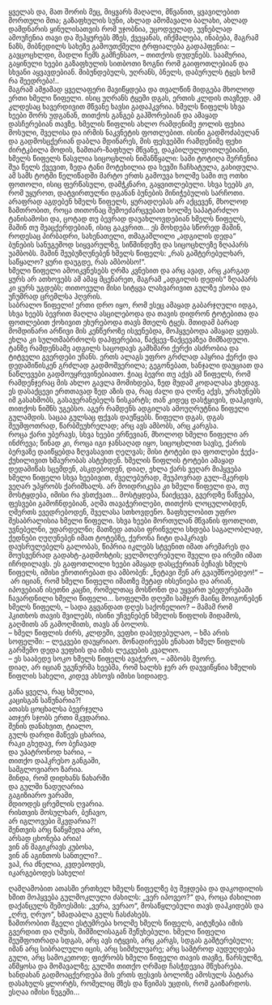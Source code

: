 ყველას და, მათ შორის მეც, მიყვარს მაღალი, მწვანით, ყვავილებით მორთული მთა; გაზაფხულის სუნი, ახლად ამომავალი ბალახი, ახლად დამდნარის ყინულისათვის რომ უჯობნია, უცოდველად, უვნებლად ამოუჩენია თავი და შეჰყურებს მზეს, ქვეყანას, იჩქმალება, ინაბება, მაგრამ ნაზს, მიბნედილს სახეზე გამოუთქმელი ტრფიალება გადაჰფენია: – გავცოცხლდი, მადლი ჩემს გამჩენსაო, – თითქოს დუდუნებს. საამურია, გაყინული ხეები გაზაფხულის სითბოთი ზოგნი რომ გაიფოთლებიან და სხვანი აყვავდებიან. მიბუნდებულს, უღრანს, ბნელს, დაბურულს ტყეს ხომ რა შეედრება!..  
მაგრამ ამჟამად ყველაფერი მავიწყდება და თვალწინ მიდგება მხოლოდ ერთი ხმელი წიფელი. ისიც უღრანს ტყეში დგას, ერთის კლდის თავზედ. ამ კლდესაც ხავერდივით მწვანე ხავსი გადაჰკვრია. ხმელს წიფელს სხვა ხეები შორს უდგანან, თითქოს განგებ გაჰშორებიან და ამაყად დასჩერებიან თავზე. ხმელის წიფლის ახლო რამდენიმე ჟოლის ფეხია მოსული, შველისა და ირმის ნაკვნეტის ფოთლებით. ისინი გადმოძაბულან და გადმოსცქერიან დაბლა მდინარეს, მის ფესვებში რამდენიმე ფეხი ძირტკბილა მოდის, ზამთარ-ზაფხულ მწვანე, დაკბილულფოთლებიანი, ხმელს წიფელს წასვლია სიცოცხლის ნიშანწყალი: სამი ტოტიღა შერჩენია შუა წელს ქვევით, ზედა ტანი მოტეხილია და ხევში ჩაჩხატულა, გახიდულა. ამ სამს ტოტში წელიწადში მარტო ერთს გამოუვა ხოლმე სამი თუ ოთხი ფოთოლი, ისიც ფერწასული, დამჭკნარი, გაყვითლებული. სხვა ხეებს კი, რომ უყუროთ, დატვირთულნი დგანან ბუნების მინიჭებულის სარჩოთი. არაფრად აგდებენ ხმელს წიფელს, ყურადღებას არ აქცევენ, მხოლოდ ზამთრობით, როცა თითონაც შემოეძარცვებათ ხოლმე საპატარძლო ტანისამოსი და, ცოტად თუ ბევრად დაუახლოვდებიან ხმელს წიფელს, მაშინ თუ შეაცქერდებიან, ისიც გაკვრით… ეს მოხდება სწორედ მაშინ, როდესაც პირბადრი, სახენათელი, თმაგაშლილი „ადგილის დედა“ ბუნების სანუგეშოდ სიყვარულზე, სიწმინდეზე და სიცოცხლეზე ზღაპარს უამბობს. მაშინ შეუბუზღუნებენ ხმელს წიფელს: „რას გაშტერებულხარ, საწყალო? ყური დაუგდე, რას ამბობსო!“.  
ხმელი წიფელი ამოიკვნესებს ღრმა კვნესით და არც ავად, არც კარგად ყურს არ ათხოვებს ამ ამაყ მცენარეთ, მაგრამ „ადგილის დედის“ ზღაპარს კი ყურს უგდებს; თითოეული მისი სიტყვა ლახვარივით გულზე ესობა და უჩუმრად ცრემლსა ჰღვრის.  
საბრალო წიფელი! ერთი დრო იყო, რომ ესეც ამაყად გაბარჯღული იდგა, სხვა ხეებს ბევრით მაღლა ასცილებოდა და თავის დიდრონ ტოტებითა და ფოთლებით ქოხივით ეხურებოდა თავს მთელს ტყეს. მთიდამ ბარად მომდინარი არწივი მის კენწეროზე ისვენებდა, მოჰყვებოდა ამაყად ყეფას. ეხლა კი სულთმაბრძოლს დაჰფერებია, წაქცევ-წაქცევაზეა მიმზადული. ტანზე რამდენსამე ადგილს საცოდავს გამხმარი ქერქი ასძრობია და ტიტველი გვერდები უჩანს. ერთს ალაგს უფრო გრძლად აჰყრია ქერქი და დედამიწისკენ გრძლად გადმოშვერილა; გეგონებათ, ხანჯალი დაუციათ და ნაწლევები გადმოუყრევინებიათო. ჭიაც ბევრი თუ აქვს ამ წიფელს, რომ რამდენჯერაც მის ახლო გავლა მომიხდება, ზედ მუდამ კოდალასა ვხედავ. ეს დასაქცევი ერთთავად ზედ აზის და, რაც ძალი და ღონე აქვს, ურახუნებს იმ გასახმობს, გასავერანებელს ნისკარტს; თან კიდეც დასჭყივის, დაჰკივის, თითქოს ნიშნს უგებსო. აგერ რამდენს ადგილას ამოუღრუტნია წიფელი გულამდის. საცაა გულსაც ფქვას დაუწყებს. წიფელი დგას, დგას შეუშფოთრად, წარბშეუხრელად; არც ავს ამბობს, არც კარგსა.  
როცა ქარი უბერავს, სხვა ხეები ერწევიან, მხოლოდ ხმელი წიფელი არ ინძრევა; წინად კი, როცა იგი ჯანსაღად იყო, სიცოცხლით სავსე, ქარის ბერვაზე დაიწყებდა ზღვასავით ღელვას; მისი ტოტები და ფოთლები ჭექა-ქუხილივით ხმაურობას ასტეხდენ. ხმელის წიფლის ტოტები ამაყად დედამიწას სცემდენ, ასკდებოდენ, დიაღ, ეხლა ქარს ვეღარ მიჰყვება ხმელი წიფელი სხვა ხეებივით, ძველებურად, შეუპოვრად გულ-მკერდს ვეღარ უპყრობს ქარიშხალს. არ მოიდრიკება კი ხმელი წიფელი და, თუ მოსტყდება, იმისი რა ვსთქვათ… მოსტყდება, წაიქცევა, გვერდზე წაწვება, ფესვები გამოჩნდებიან, აღმა თავაჭერილები, თითქოს ლოცულობდენ, ღმერთს ევედრებოდენ, შველასა სთხოვდენო. ზაფხულობით უფრო შესაბრალისია ხმელი წიფელი. სხვა ხეები მორთულან მწვანის ფოთლით, უვნებელნი, უდარდელნი; მათზედ ათასი ფრინველი სხდება საგალობლად, ქედნები ღუღუნებენ იმათ ტოტებზე, ქერონა ჩიტი დაჰკრავს დაუსრულებელს გალობას, წიპრია იკლებს სტვენით იმათ არემარეს და მოუსვენრად გადახტ-გადმოხტის; ყელმოღერებული შველი და ირემი იმათ იჩრდილავს. ეს გაფოთლილი ხეები ამაყად დასცქერიან ბეჩავს ხმელს წიფელს, იმისი ეჩოთირებათ და ამბობენ: „ნეტავი შენ არ გვაუშნოებდეო!“ – არ იციან, რომ ხმელი წიფელი იმათზე მეტად იხსენიება და არიან, იპოვებიან ისეთნი კაცნი, რომელთაც მოსწონთ და უყვართ უბედურებაში ჩავარდნილი ხმელი წიფელი… სოფელში დღეში სამჯერ მაინც მოიგონებენ ხმელს წიფელს, – სადა გყვანდათ დღეს საქონელიო? – მამამ რომ ჰკითხოს თავის შვილებს, ისინი უჩვენებენ ხმელის წიფლის მიდამოს, გაღმითს ან გამოღმითს, თავს ან ბოლოს.  
– ხმელ წიფლის ძირს, კლდეში, ვეფხი დაბუდებულაო, – ხმა არის სოფელში: – ლეკვები დაუყრიაო. მონადირეებს ენახათ ხმელ წიფლის გარშემო დედა ვეფხის და იმის ლეკვების კვალიო.  
– ეს სააბედე სოკო ხმელს წიფელს ავაჭერო, – ამბობს მეორე.  
დიაღ, არ იციან უგუნურმა ხეებმა, რომ ხალხს ჯერ არ დაუვიწყნია ხმელის წიფლის სახელი, კიდევ ახსოვს იმისი სიდიადე.

განა ყველა, რაც ხმელია,  
კაცისგან საწუნარია?!  
ათასს ცოცხალსა ბევრჯელა  
ათჯერ სჯობს ერთი მკვდარია.  
შენის დანახვით, ტიალო,  
გულს დარდი მაწევს ცხარია,  
რაკი გხედავ, რო ბეჩავად  
და უპატრონოდ ხარია, –  
თითქო დაჰკრესო განგაში,  
სამგლოვიარო ზარია.  
მინდა, რომ დიდხანს ნახარში  
და გულში ნადუღარია  
გაგიზიარო ვარამი,  
მდიოდეს ცრემლის ღვარია.  
რისთვის მოსულხარ, ბეჩავო,  
არ იგლოვები მკვდარია?!  
შენთვის არც წაწყმედა არი,  
არსად ცხონება არია!  
ვინ ან შაგიკრავს კუბოსა,  
ვინ ან აგინთოს სანთელი?..  
ვაჰ, რა ძნელია, კვდებოდეს,  
იკარგებოდეს სახელი!

ღამღამობით ათასში ერთხელ ხმელს წიფელზე ბუ შეჯდება და დაკოდილის ხმით მოჰყვება გულმოკლული ძახილს: „ვერ იპოვეო?“ და, როცა ძახილით დაქანცულს შემოესმის: „ვერა, ვერაო“, მოსაწყლებული თავს დაჰკიდებს და „ღრუ, ღრუო“, ხმადაბლა გულს ჩასძახებს.  
ზამთრობით მგელი ესტუმრება ხოლმე ხმელს წიფელს, აიტუზება იმის გვერდით და ღმუის, შიმშილისაგან შეწუხებული. ხმელი წიფელი შეუშფოთრადა სდგას, არც ავს იტყვის, არც კარგს, სდგას გაშტერებული; იმან არც სიბრალული იცის, არც სიმძულვარე; არც სამტროდ აუდუღდება გული, არც სამოკეთოდ; ფიქრობს ხმელი წიფელი თავის თავზე, წარსულზე, აწმყოსა და მომავალზე; გულში თითქო ღრმად ჩასჭდევია მწუხარება. ხანდახან გადმოაცქერდება მის ერთს ფესვის ბოლოზე ამოსულს პატარა დასახულს ყლორტს, რომელიც მზეს და წვიმას უცდის, რომ გაიზარდოს. ესღაა იმისი ნუგეში…